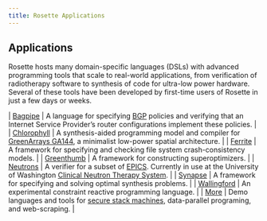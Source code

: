 ```yaml
---
title: Rosette Applications
---
```


## Applications  

Rosette hosts many domain-specific languages (DSLs) with advanced
programming tools that scale to real-world applications, from
verification of radiotherapy software to synthesis of code for
ultra-low power hardware. Several of these tools have been developed by
first-time users of Rosette in just a few days or weeks.

| [Bagpipe][Bagpipe] | A language for specifying [BGP][BGP] policies and verifying that an Internet Service Provider’s router configurations implement these policies. |
| [Chlorophyll][Chlorophyll] |  A synthesis-aided programming model and compiler for [GreenArrays GA144][GA144], a minimalist low-power spatial architecture. |
| [Ferrite][Ferrite] | A framework for specifying and checking file system crash-consistency models. |
| [Greenthumb][Greenthumb] | A framework for constructing superoptimizers. |
| [Neutrons][Neutrons] |  A verifier for a subset of [EPICS][EPICS].  Currently in use at the University of Washington [Clinical Neutron Therapy System][CNTS]. |
| [Synapse][Synapse] |  A framework for specifying and solving optimal synthesis problems. |
| [Wallingford][Wallingford] | An experimental constraint reactive programming language. | 
| [More][More] |  Demo languages and tools for [secure stack machines][SSM], data-parallel programing, and web-scraping.  | 


[Bagpipe]: http://www.konne.me/bagpipe/
[BGP]: https://en.wikipedia.org/wiki/Border_Gateway_Protocol
[Chlorophyll]: http://pl.eecs.berkeley.edu/projects/chlorophyll/
[GA144]: http://www.greenarraychips.com/
[Ferrite]: http://sandcat.cs.washington.edu/ferrite/
[Greenthumb]: https://github.com/mangpo/greenthumb/
[Neutrons]: http://neutrons.uwplse.org
[EPICS]: http://www.aps.anl.gov/epics/
[CNTS]: https://staff.washington.edu/jon/cnts/
[Synapse]: http://synapse.uwplse.org
[Wallingford]: https://github.com/cdglabs/wallingford
[More]: https://github.com/emina/rosette/tree/master/sdsl
[SSM]: http://dl.acm.org/citation.cfm?id=2544174.2500574